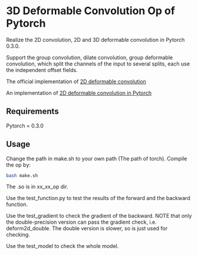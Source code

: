 # 3D Deformable Convolution Op of Pytorch

Realize the 2D convolution, 2D and 3D deformable convolution in Pytorch 0.3.0. 

Support the group convolution, dilate convolution, group deformable convolution, which split the channels of the input to several splits, each use the independent offset fields.

The official implementation of [2D deformable convolution](https://github.com/msracver/Deformable-ConvNets)  

An implementation of [2D deformable convolution in Pytorch](https://github.com/1zb/deformable-convolution-pytorch)

## Requirements
Pytorch = 0.3.0

## Usage
Change the path in make.sh to your own path (The path of torch). Compile the op by:

```Bash
bash make.sh
```

The .so is in xx_xx_op dir.

Use the test_function.py to test the results of the forward and the backward function.

Use the test_gradient to check the gradient of the backward. NOTE that only the double-precision version can pass the gradient check, i.e. deform2d_double. The double version is slower, so is just used for checking.  

Use the test_model to check the whole model. 